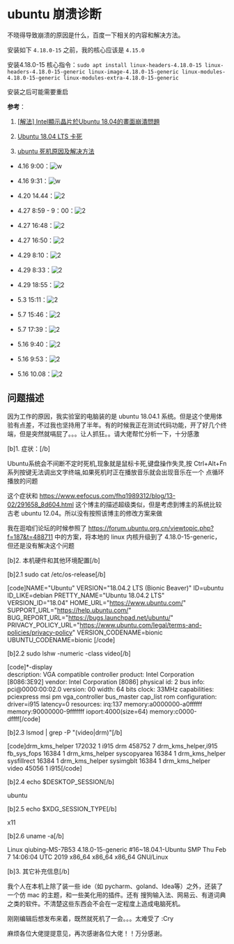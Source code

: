 # ubuntu 崩溃诊断

不晓得导致崩溃的原因是什么，百度一下相关的内容和解决方法。

安装如下 `4.18.0-15` 之前，我的核心应该是 `4.15.0`

安装4.18.0-15 核心指令：`sudo apt install linux-headers-4.18.0-15 linux-headers-4.18.0-15-generic linux-image-4.18.0-15-generic linux-modules-4.18.0-15-generic linux-modules-extra-4.18.0-15-generic`

安装之后可能需要重启

**参考**：

1. [[解法] Intel顯示晶片於Ubuntu 18.04的畫面崩潰問題](https://forum.ubuntu.org.cn/viewtopic.php?f=187&t=488711)

2. [Ubuntu 18.04 LTS 卡死](https://forum.ubuntu.org.cn/viewtopic.php?f=187&t=487614)

3. [ubuntu 死机原因及解决方法](https://www.eefocus.com/fhq1989312/blog/13-02/291658_8d604.html)

- 4.16 9:00：![w](http://ww1.sinaimg.cn/large/006alGmrly1g247cimtxmj31gw0rlb29.jpg)

- 4.16 9:31：![w](http://ww1.sinaimg.cn/large/006alGmrly1g2483je3eaj31gx0q6kjl.jpg)

- 4.20 14.44：![2](http://ww1.sinaimg.cn/large/006alGmrly1g293pxl6slj31h00amgoe.jpg)

- 4.27 8:59 - 9：00：![2](http://ww1.sinaimg.cn/large/006alGmrly1g2gxfxlusgj313i0mp7wh.jpg)

- 4.27 16:48：![2](http://ww1.sinaimg.cn/large/006alGmrly1g2happ8mylj31hb0r2e81.jpg)

- 4.27 16:50：![2](http://ww1.sinaimg.cn/large/006alGmrly1g2hao4gsp3j31h30qhe81.jpg)

- 4.29 8:10：![2](http://ww1.sinaimg.cn/large/006alGmrly1g2j6s4bbqoj31gy0r04p8.jpg)

- 4.29 8:33：![2](http://ww1.sinaimg.cn/large/006alGmrly1g2j7g6m6xaj31gy0p9trc.jpg)

- 4.29 18:55：![2](http://ww1.sinaimg.cn/large/006alGmrly1g2jpjol5dlj31gy0q44qp.jpg)

- 5.3 15:11：![2](http://ww1.sinaimg.cn/large/006alGmrly1g2o5hwdcplj30zp0etwxz.jpg)

- 5.7 15:46：![2](http://ww1.sinaimg.cn/large/006alGmrly1g2ssz3puqjj31h70pth5z.jpg)

- 5.7 17:39：![2](http://ww1.sinaimg.cn/large/006alGmrly1g2sy3ah115j31gr0q34gt.jpg)

- 5.16 9:40：![2](http://ww1.sinaimg.cn/large/006alGmrly1g32xbmu0n7j31gu0r27wh.jpg)

- 5.16 9:53：![2](http://ww1.sinaimg.cn/large/006alGmrly1g32xcmvstzj31gr0r17wh.jpg)

- 5.16 10.08：![2](http://ww1.sinaimg.cn/large/006alGmrly1g32xv9zu8fj31gu0rb1kx.jpg)

## 问题描述

因为工作的原因，我实验室的电脑装的是 ubuntu 18.04.1 系统。但是这个使用体验有点差，不过我也坚持用了半年。有的时候我正在测试代码功能，开了好几个终端，但是突然就嗝屁了。。。让人抓狂。。请大佬帮忙分析一下，十分感激

[b]1. 症状：[/b]

Ubuntu系统会不间断不定时死机,现象就是鼠标卡死,键盘操作失灵,按 Ctrl+Alt+Fn 系列按键无法调出文字终端,如果死机时正在播放音乐就会出现音乐在一个
点循环播放的问题

这个症状和 https://www.eefocus.com/fhq1989312/blog/13-02/291658_8d604.html 这个博主的描述超级类似，但是考虑到博主的系统比较古老 ubuntu 12.04。所以没有按照该博主的修改方案来做

我在逛咱们论坛的时候参照了 https://forum.ubuntu.org.cn/viewtopic.php?f=187&t=488711 中的方案，将本地的 linux 内核升级到了 4.18.0-15-generic，但还是没有解决这个问题

[b]2. 本机硬件和其他环境配置[/b]

[b]2.1 sudo cat /etc/os-release[/b]

[code]NAME="Ubuntu"
VERSION="18.04.2 LTS (Bionic Beaver)"
ID=ubuntu
ID_LIKE=debian
PRETTY_NAME="Ubuntu 18.04.2 LTS"
VERSION_ID="18.04"
HOME_URL="https://www.ubuntu.com/"
SUPPORT_URL="https://help.ubuntu.com/"
BUG_REPORT_URL="https://bugs.launchpad.net/ubuntu/"
PRIVACY_POLICY_URL="https://www.ubuntu.com/legal/terms-and-policies/privacy-policy"
VERSION_CODENAME=bionic
UBUNTU_CODENAME=bionic
[/code]

[b]2.2 sudo lshw -numeric -class video[/b]

[code]*-display                 
       description: VGA compatible controller
       product: Intel Corporation [8086:3E92]
       vendor: Intel Corporation [8086]
       physical id: 2
       bus info: pci@0000:00:02.0
       version: 00
       width: 64 bits
       clock: 33MHz
       capabilities: pciexpress msi pm vga_controller bus_master cap_list rom
       configuration: driver=i915 latency=0
       resources: irq:137 memory:a0000000-a0ffffff memory:90000000-9fffffff ioport:4000(size=64) memory:c0000-dffff[/code]

[b]2.3 lsmod | grep -P "(video|drm)"[/b]

[code]drm_kms_helper        172032  1 i915
drm                   458752  7 drm_kms_helper,i915
fb_sys_fops            16384  1 drm_kms_helper
syscopyarea            16384  1 drm_kms_helper
sysfillrect            16384  1 drm_kms_helper
sysimgblt              16384  1 drm_kms_helper
video                  45056  1 i915[/code]

[b]2.4 echo $DESKTOP_SESSION[/b]

ubuntu

[b]2.5 echo $XDG_SESSION_TYPE[/b]

x11

[b]2.6 uname -a[/b]

Linux qiubing-MS-7B53 4.18.0-15-generic #16~18.04.1-Ubuntu SMP Thu Feb 7 14:06:04 UTC 2019 x86_64 x86_64 x86_64 GNU/Linux

[b]3. 其它补充信息[/b]

我个人在本机上除了装一些 ide（如 pycharm、goland、Idea等）之外，还装了一个仿 mac 的主题，和一些美化用的插件。还有 搜狗输入法、网易云、有道词典之类的软件。不清楚这些东西会不会在一定程度上造成电脑死机。

刚刚编辑后想发布来着，既然就死机了一会。。。太难受了 :Cry 

麻烦各位大佬提提意见，再次感谢各位大佬！！万分感谢。